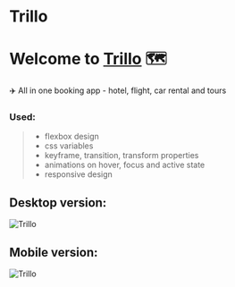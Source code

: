 # Trillo

# Welcome to [Trillo](https://trillo-plamena.netlify.app/) 🗺️

✈️ All in one booking app - hotel, flight, car rental and tours 

### Used:
> - flexbox design
> - css variables
> - keyframe, transition, transform properties
> - animations on hover, focus and active state
> - responsive design

## Desktop version:

![Trillo](https://i.imgur.com/t4sLUFk.png)


## Mobile version:

![Trillo](https://i.imgur.com/fABAl0C.png)


